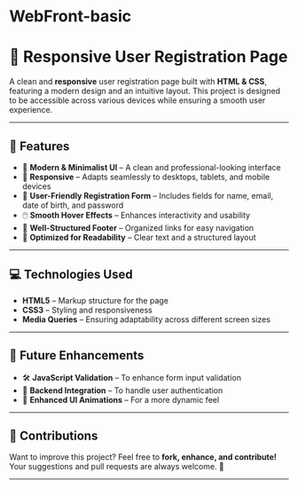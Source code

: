# WebFront-basic

# 🌟 **Responsive User Registration Page**

A clean and **responsive** user registration page built with **HTML & CSS**, featuring a modern design and an intuitive layout. This project is designed to be accessible across various devices while ensuring a smooth user experience.

---

## **📌 Features**
- 🎨 **Modern & Minimalist UI** – A clean and professional-looking interface
- 📱 **Responsive** – Adapts seamlessly to desktops, tablets, and mobile devices
- 📝 **User-Friendly Registration Form** – Includes fields for name, email, date of birth, and password
- 🖱️ **Smooth Hover Effects** – Enhances interactivity and usability
- 👣 **Well-Structured Footer** – Organized links for easy navigation
- 🎯 **Optimized for Readability** – Clear text and a structured layout

---

## **💻 Technologies Used**
- **HTML5** – Markup structure for the page
- **CSS3** – Styling and responsiveness
- **Media Queries** – Ensuring adaptability across different screen sizes

---

## **🔮 Future Enhancements**
- 🛠 **JavaScript Validation** – To enhance form input validation
- 🔗 **Backend Integration** – To handle user authentication
- 📢 **Enhanced UI Animations** – For a more dynamic feel

---

## **🤝 Contributions**
Want to improve this project? Feel free to **fork, enhance, and contribute!** Your suggestions and pull requests are always welcome. 🚀

---

